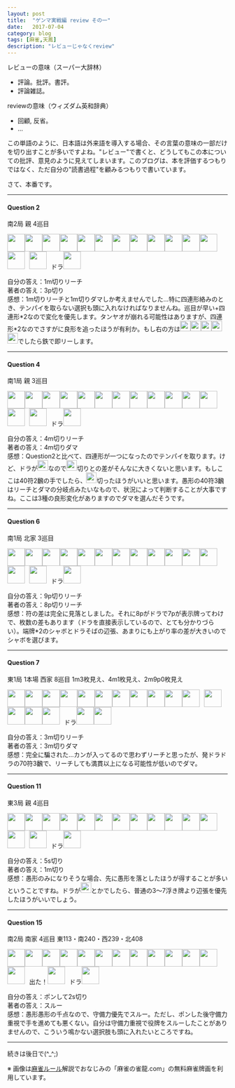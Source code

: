 ```yaml
---
layout: post
title:  "ゲンマ実戦編 review その一"
date:   2017-07-04
category: blog
tags: [麻雀,天鳳]
description: "レビューじゃなくreview"
---
```

レビューの意味（スーパー大辞林）

* 評論。批評。書評。
* 評論雑誌。

reviewの意味（ウィズダム英和辞典）

* 回顧, 反省。
* ...

この単語のように、日本語は外来語を導入する場合、その言葉の意味の一部だけを切り出すことが多いですよね。"レビュー"で書くと、どうしてもこの本についての批評、意見のように見えてしまいます。このブログは、本を評価するつもりではなく、ただ自分の"読書過程"を顧みるつもりで書いています。

さて、本番です。

<hr style="margin-bottom: 15px"/>

#### Question 2

南2局 親 4巡目 

<img src='https://raw.githubusercontent.com/matsumatsu233/mahjong-pai-converter/master/sources/mj-dragon/1m.gif' height='40px'><img src='https://raw.githubusercontent.com/matsumatsu233/mahjong-pai-converter/master/sources/mj-dragon/2m.gif' height='40px'><img src='https://raw.githubusercontent.com/matsumatsu233/mahjong-pai-converter/master/sources/mj-dragon/3m.gif' height='40px'><img src='https://raw.githubusercontent.com/matsumatsu233/mahjong-pai-converter/master/sources/mj-dragon/4m.gif' height='40px'><img src='https://raw.githubusercontent.com/matsumatsu233/mahjong-pai-converter/master/sources/mj-dragon/5m.gif' height='40px'><img src='https://raw.githubusercontent.com/matsumatsu233/mahjong-pai-converter/master/sources/mj-dragon/6m.gif' height='40px'><img src='https://raw.githubusercontent.com/matsumatsu233/mahjong-pai-converter/master/sources/mj-dragon/7m.gif' height='40px'><img src='https://raw.githubusercontent.com/matsumatsu233/mahjong-pai-converter/master/sources/mj-dragon/5s.gif' height='40px'><img src='https://raw.githubusercontent.com/matsumatsu233/mahjong-pai-converter/master/sources/mj-dragon/3p.gif' height='40px'><img src='https://raw.githubusercontent.com/matsumatsu233/mahjong-pai-converter/master/sources/mj-dragon/3p.gif' height='40px'><img src='https://raw.githubusercontent.com/matsumatsu233/mahjong-pai-converter/master/sources/mj-dragon/4p.gif' height='40px'><img src='https://raw.githubusercontent.com/matsumatsu233/mahjong-pai-converter/master/sources/mj-dragon/0p.gif' height='40px'><img src='https://raw.githubusercontent.com/matsumatsu233/mahjong-pai-converter/master/sources/mj-dragon/6p.gif' height='40px'><span style='margin-right:10px'></span><img src='https://raw.githubusercontent.com/matsumatsu233/mahjong-pai-converter/master/sources/mj-dragon/5s.gif' height='40px'><span style='margin-right:10px'></span>ドラ<img src='https://raw.githubusercontent.com/matsumatsu233/mahjong-pai-converter/master/sources/mj-dragon/1s.gif' height='40px'>

自分の答え：1m切りリーチ<br/>
著者の答え：3p切り<br/>
感想：1m切りリーチと1m切りダマしか考えませんでした...特に四連形絡みのとき、テンパイを取らない選択も頭に入れなければなりませんね。巡目が早い+四連形\*2なので変化を優先します。タンヤオが崩れる可能性はありますが、四連形\*2なのでさすがに良形を追ったほうが有利か。もし右の方は<img src='https://raw.githubusercontent.com/matsumatsu233/mahjong-pai-converter/master/sources/mj-dragon/3p.gif' height='24px'><img src='https://raw.githubusercontent.com/matsumatsu233/mahjong-pai-converter/master/sources/mj-dragon/3p.gif' height='24px'><img src='https://raw.githubusercontent.com/matsumatsu233/mahjong-pai-converter/master/sources/mj-dragon/0p.gif' height='24px'><img src='https://raw.githubusercontent.com/matsumatsu233/mahjong-pai-converter/master/sources/mj-dragon/6p.gif' height='24px'><img src='https://raw.githubusercontent.com/matsumatsu233/mahjong-pai-converter/master/sources/mj-dragon/7p.gif' height='24px'>でしたら鉄で即リーします。

<hr style="margin-bottom: 15px"/>

#### Question 4

南1局 親 3巡目

<img src='https://raw.githubusercontent.com/matsumatsu233/mahjong-pai-converter/master/sources/mj-dragon/4m.gif' height='40px'><img src='https://raw.githubusercontent.com/matsumatsu233/mahjong-pai-converter/master/sources/mj-dragon/8m.gif' height='40px'><img src='https://raw.githubusercontent.com/matsumatsu233/mahjong-pai-converter/master/sources/mj-dragon/8m.gif' height='40px'><img src='https://raw.githubusercontent.com/matsumatsu233/mahjong-pai-converter/master/sources/mj-dragon/2p.gif' height='40px'><img src='https://raw.githubusercontent.com/matsumatsu233/mahjong-pai-converter/master/sources/mj-dragon/2p.gif' height='40px'><img src='https://raw.githubusercontent.com/matsumatsu233/mahjong-pai-converter/master/sources/mj-dragon/3p.gif' height='40px'><img src='https://raw.githubusercontent.com/matsumatsu233/mahjong-pai-converter/master/sources/mj-dragon/4p.gif' height='40px'><img src='https://raw.githubusercontent.com/matsumatsu233/mahjong-pai-converter/master/sources/mj-dragon/5p.gif' height='40px'><img src='https://raw.githubusercontent.com/matsumatsu233/mahjong-pai-converter/master/sources/mj-dragon/6p.gif' height='40px'><img src='https://raw.githubusercontent.com/matsumatsu233/mahjong-pai-converter/master/sources/mj-dragon/7p.gif' height='40px'><img src='https://raw.githubusercontent.com/matsumatsu233/mahjong-pai-converter/master/sources/mj-dragon/0s.gif' height='40px'><img src='https://raw.githubusercontent.com/matsumatsu233/mahjong-pai-converter/master/sources/mj-dragon/6s.gif' height='40px'><img src='https://raw.githubusercontent.com/matsumatsu233/mahjong-pai-converter/master/sources/mj-dragon/7s.gif' height='40px'><span style='margin-right:10px'></span><img src='https://raw.githubusercontent.com/matsumatsu233/mahjong-pai-converter/master/sources/mj-dragon/4p.gif' height='40px'><span style='margin-right:10px'></span>ドラ<img src='https://raw.githubusercontent.com/matsumatsu233/mahjong-pai-converter/master/sources/mj-dragon/5m.gif' height='40px'>

自分の答え：4m切りリーチ<br/>
著者の答え：4m切りダマ<br/>
感想：Question2と比べて、四連形が一つになったのでテンパイを取ります。けど、ドラが<img src='https://raw.githubusercontent.com/matsumatsu233/mahjong-pai-converter/master/sources/mj-dragon/5m.gif' height='24px'>なので<img src='https://raw.githubusercontent.com/matsumatsu233/mahjong-pai-converter/master/sources/mj-dragon/2p.gif' height='24px'>切りとの差がそんなに大きくないと思います。もしここは40符2飜の手でしたら、<img src='https://raw.githubusercontent.com/matsumatsu233/mahjong-pai-converter/master/sources/mj-dragon/2p.gif' height='24px'>切ったほうがいいと思います。愚形の40符3飜はリーチとダマの分岐点みたいなもので、状況によって判断することが大事ですね。ここは3種の良形変化がありますのでダマを選んだそうです。

<hr style="margin-bottom: 15px"/>

#### Question 6

南1局 北家 3巡目

<img src='https://raw.githubusercontent.com/matsumatsu233/mahjong-pai-converter/master/sources/mj-dragon/6m.gif' height='40px'><img src='https://raw.githubusercontent.com/matsumatsu233/mahjong-pai-converter/master/sources/mj-dragon/7m.gif' height='40px'><img src='https://raw.githubusercontent.com/matsumatsu233/mahjong-pai-converter/master/sources/mj-dragon/1s.gif' height='40px'><img src='https://raw.githubusercontent.com/matsumatsu233/mahjong-pai-converter/master/sources/mj-dragon/1s.gif' height='40px'><img src='https://raw.githubusercontent.com/matsumatsu233/mahjong-pai-converter/master/sources/mj-dragon/3s.gif' height='40px'><img src='https://raw.githubusercontent.com/matsumatsu233/mahjong-pai-converter/master/sources/mj-dragon/4s.gif' height='40px'><img src='https://raw.githubusercontent.com/matsumatsu233/mahjong-pai-converter/master/sources/mj-dragon/5s.gif' height='40px'><img src='https://raw.githubusercontent.com/matsumatsu233/mahjong-pai-converter/master/sources/mj-dragon/8p.gif' height='40px'><img src='https://raw.githubusercontent.com/matsumatsu233/mahjong-pai-converter/master/sources/mj-dragon/9p.gif' height='40px'><img src='https://raw.githubusercontent.com/matsumatsu233/mahjong-pai-converter/master/sources/mj-dragon/9p.gif' height='40px'><img src='https://raw.githubusercontent.com/matsumatsu233/mahjong-pai-converter/master/sources/mj-dragon/5z.gif' height='40px'><img src='https://raw.githubusercontent.com/matsumatsu233/mahjong-pai-converter/master/sources/mj-dragon/5z.gif' height='40px'><img src='https://raw.githubusercontent.com/matsumatsu233/mahjong-pai-converter/master/sources/mj-dragon/5z.gif' height='40px'><span style='margin-right:10px'></span><img src='https://raw.githubusercontent.com/matsumatsu233/mahjong-pai-converter/master/sources/mj-dragon/5m.gif' height='40px'><span style='margin-right:10px'></span>ドラ<img src='https://raw.githubusercontent.com/matsumatsu233/mahjong-pai-converter/master/sources/mj-dragon/8p.gif' height='40px'>

自分の答え：9p切りリーチ<br/>
著者の答え：8p切りリーチ<br/>
感想：符の差は完全に見落としました。それに8pがドラで7pが表示牌ってわけで、枚数の差もあります（ドラを直接表示しているので、とても分かりづらい）。端牌\*2のシャボとドラそばの辺張、あまりにも上がり率の差が大きいのでシャボを選びます。

<hr style="margin-bottom: 15px"/>

#### Question 7

東1局 1本場 西家 8巡目 1m3枚見え、4m1枚見え、2m9p0枚見え

<img src='https://raw.githubusercontent.com/matsumatsu233/mahjong-pai-converter/master/sources/mj-dragon/2m.gif' height='40px'><img src='https://raw.githubusercontent.com/matsumatsu233/mahjong-pai-converter/master/sources/mj-dragon/2m.gif' height='40px'><img src='https://raw.githubusercontent.com/matsumatsu233/mahjong-pai-converter/master/sources/mj-dragon/3m.gif' height='40px'><img src='https://raw.githubusercontent.com/matsumatsu233/mahjong-pai-converter/master/sources/mj-dragon/5m.gif' height='40px'><img src='https://raw.githubusercontent.com/matsumatsu233/mahjong-pai-converter/master/sources/mj-dragon/6m.gif' height='40px'><img src='https://raw.githubusercontent.com/matsumatsu233/mahjong-pai-converter/master/sources/mj-dragon/7m.gif' height='40px'><img src='https://raw.githubusercontent.com/matsumatsu233/mahjong-pai-converter/master/sources/mj-dragon/2s.gif' height='40px'><img src='https://raw.githubusercontent.com/matsumatsu233/mahjong-pai-converter/master/sources/mj-dragon/3s.gif' height='40px'><img src='https://raw.githubusercontent.com/matsumatsu233/mahjong-pai-converter/master/sources/mj-dragon/4s.gif' height='40px'><img src='https://raw.githubusercontent.com/matsumatsu233/mahjong-pai-converter/master/sources/mj-dragon/9s.gif' height='40px'><img src='https://raw.githubusercontent.com/matsumatsu233/mahjong-pai-converter/master/sources/mj-dragon/9s.gif' height='40px'><span style='margin-right:10px'></span><img src='https://raw.githubusercontent.com/matsumatsu233/mahjong-pai-converter/master/sources/mj-dragon/ura.gif' height='40px'><img src='https://raw.githubusercontent.com/matsumatsu233/mahjong-pai-converter/master/sources/mj-dragon/6z.gif' height='40px'><img src='https://raw.githubusercontent.com/matsumatsu233/mahjong-pai-converter/master/sources/mj-dragon/6z.gif' height='40px'><img src='https://raw.githubusercontent.com/matsumatsu233/mahjong-pai-converter/master/sources/mj-dragon/ura.gif' height='40px'><span style='margin-right:10px'></span>ドラ<img src='https://raw.githubusercontent.com/matsumatsu233/mahjong-pai-converter/master/sources/mj-dragon/2s.gif' height='40px'><img src='https://raw.githubusercontent.com/matsumatsu233/mahjong-pai-converter/master/sources/mj-dragon/5m.gif' height='40px'>

自分の答え：3m切りリーチ<br/>
著者の答え：3m切りダマ<br/>
感想：完全に騙された...カンが入ってるので思わずリーチと思ったが、発ドラドラの70符3飜で、リーチしても満貫以上になる可能性が低いのでダマ。

<hr style="margin-bottom: 15px"/>

#### Question 11

東3局 親 4巡目

<img src='https://raw.githubusercontent.com/matsumatsu233/mahjong-pai-converter/master/sources/mj-dragon/1m.gif' height='40px'><img src='https://raw.githubusercontent.com/matsumatsu233/mahjong-pai-converter/master/sources/mj-dragon/2m.gif' height='40px'><img src='https://raw.githubusercontent.com/matsumatsu233/mahjong-pai-converter/master/sources/mj-dragon/7m.gif' height='40px'><img src='https://raw.githubusercontent.com/matsumatsu233/mahjong-pai-converter/master/sources/mj-dragon/8m.gif' height='40px'><img src='https://raw.githubusercontent.com/matsumatsu233/mahjong-pai-converter/master/sources/mj-dragon/9m.gif' height='40px'><img src='https://raw.githubusercontent.com/matsumatsu233/mahjong-pai-converter/master/sources/mj-dragon/5p.gif' height='40px'><img src='https://raw.githubusercontent.com/matsumatsu233/mahjong-pai-converter/master/sources/mj-dragon/5p.gif' height='40px'><img src='https://raw.githubusercontent.com/matsumatsu233/mahjong-pai-converter/master/sources/mj-dragon/7p.gif' height='40px'><img src='https://raw.githubusercontent.com/matsumatsu233/mahjong-pai-converter/master/sources/mj-dragon/5s.gif' height='40px'><img src='https://raw.githubusercontent.com/matsumatsu233/mahjong-pai-converter/master/sources/mj-dragon/7s.gif' height='40px'><img src='https://raw.githubusercontent.com/matsumatsu233/mahjong-pai-converter/master/sources/mj-dragon/8s.gif' height='40px'><img src='https://raw.githubusercontent.com/matsumatsu233/mahjong-pai-converter/master/sources/mj-dragon/9s.gif' height='40px'><img src='https://raw.githubusercontent.com/matsumatsu233/mahjong-pai-converter/master/sources/mj-dragon/6z.gif' height='40px'><span style='margin-right:10px'></span><img src='https://raw.githubusercontent.com/matsumatsu233/mahjong-pai-converter/master/sources/mj-dragon/3p.gif' height='40px'><span style='margin-right:10px'></span>ドラ<img src='https://raw.githubusercontent.com/matsumatsu233/mahjong-pai-converter/master/sources/mj-dragon/6z.gif' height='40px'>

自分の答え：5s切り<br/>
著者の答え：1m切り<br/>
感想：愚形のみになりそうな場合、先に愚形を落としたほうが得することが多いということですね。ドラが<img src='https://raw.githubusercontent.com/matsumatsu233/mahjong-pai-converter/master/sources/mj-dragon/8m.gif' height='24px'>とかでしたら、普通の3〜7浮き牌より辺張を優先したほうがいいでしょう。

<hr style="margin-bottom: 15px"/>

#### Question 15

南2局 南家 4巡目 東113・南240・西239・北408

<img src='https://raw.githubusercontent.com/matsumatsu233/mahjong-pai-converter/master/sources/mj-dragon/1m.gif' height='40px'><img src='https://raw.githubusercontent.com/matsumatsu233/mahjong-pai-converter/master/sources/mj-dragon/3m.gif' height='40px'><img src='https://raw.githubusercontent.com/matsumatsu233/mahjong-pai-converter/master/sources/mj-dragon/6m.gif' height='40px'><img src='https://raw.githubusercontent.com/matsumatsu233/mahjong-pai-converter/master/sources/mj-dragon/7m.gif' height='40px'><img src='https://raw.githubusercontent.com/matsumatsu233/mahjong-pai-converter/master/sources/mj-dragon/6p.gif' height='40px'><img src='https://raw.githubusercontent.com/matsumatsu233/mahjong-pai-converter/master/sources/mj-dragon/6p.gif' height='40px'><img src='https://raw.githubusercontent.com/matsumatsu233/mahjong-pai-converter/master/sources/mj-dragon/8p.gif' height='40px'><img src='https://raw.githubusercontent.com/matsumatsu233/mahjong-pai-converter/master/sources/mj-dragon/1s.gif' height='40px'><img src='https://raw.githubusercontent.com/matsumatsu233/mahjong-pai-converter/master/sources/mj-dragon/2s.gif' height='40px'><img src='https://raw.githubusercontent.com/matsumatsu233/mahjong-pai-converter/master/sources/mj-dragon/6s.gif' height='40px'><img src='https://raw.githubusercontent.com/matsumatsu233/mahjong-pai-converter/master/sources/mj-dragon/8s.gif' height='40px'><img src='https://raw.githubusercontent.com/matsumatsu233/mahjong-pai-converter/master/sources/mj-dragon/5z.gif' height='40px'><img src='https://raw.githubusercontent.com/matsumatsu233/mahjong-pai-converter/master/sources/mj-dragon/5z.gif' height='40px'><span style='margin-right:10px'></span>出た！<img src='https://raw.githubusercontent.com/matsumatsu233/mahjong-pai-converter/master/sources/mj-dragon/5z.gif' height='40px'><span style='margin-right:10px'></span>ドラ<img src='https://raw.githubusercontent.com/matsumatsu233/mahjong-pai-converter/master/sources/mj-dragon/7s.gif' height='40px'>

自分の答え：ポンして2s切り<br/>
著者の答え：スルー<br/>
感想：愚形愚形の千点なので、守備力優先でスルー。ただし、ポンした後守備力重視で手を進めても悪くない。自分は守備力重視で役牌をスルーしたことがありませんので、こういう鳴かない選択肢も頭に入れたいところですね。

<hr style="margin-bottom: 15px"/>

続きは後日で(^_^;)

※ 画像は[麻雀ルール](http://www.mj-dragon.com/rule/)解説でおなじみの「麻雀の雀龍.com」の無料麻雀牌画を利用しています。